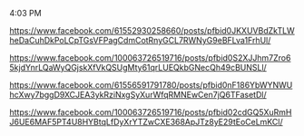 4:03 PM

https://www.facebook.com/61552930258660/posts/pfbid0JKXUVBdZkTLWheDaCuhDkPoLCpTGsVFPagCdmCotRnyGCL7RWNyG9eBFLva1FrhUl/


https://www.facebook.com/100063726519716/posts/pfbid0S2XJJhm7Zro65kjdYnrLQaWyQGjskXfVkQSUgMty61qrLUEQkbGNecQh49cBUNSLl/

https://www.facebook.com/61556591791780/posts/pfbid0nF186YbWYNWUhcXwy7bggD9XCJEA3ykRziNxgSyXurWfqRMNEwCen7jQ6TFasetDl/

https://www.facebook.com/100063726519716/posts/pfbid02cdGQ5XuRmHJ6UE6MAF5PT4U8HYBtqLfDyXrYTZwCXE368ApJTz8yE29tEoCeLmKCl/